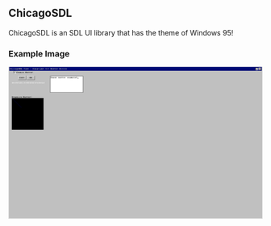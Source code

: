 ## ChicagoSDL

ChicagoSDL is an SDL UI library that has the theme of Windows 95!

### Example Image
![image](./example_image.png)